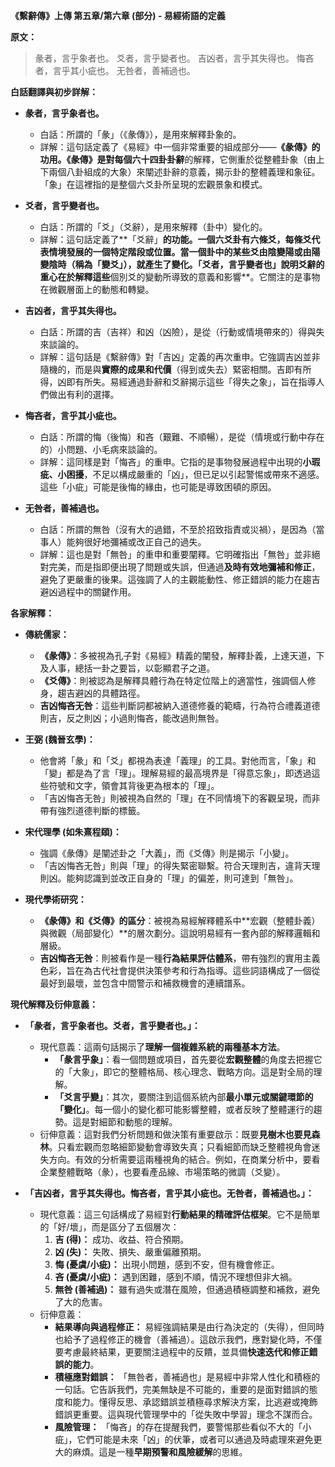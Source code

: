 **《繫辭傳》上傳 第五章/第六章 (部分) - 易經術語的定義**

**原文：**

> 彖者，言乎象者也。
> 爻者，言乎變者也。
> 吉凶者，言乎其失得也。
> 悔吝者，言乎其小疵也。
> 无咎者，善補過也。

**白話翻譯與初步詳解：**

*   **彖者，言乎象者也。**
    *   白話：所謂的「彖」（《彖傳》），是用來解釋卦象的。
    *   詳解：這句話定義了《易經》中一個非常重要的組成部分——**《彖傳》**的功用。《彖傳》是對每個六十四卦**卦辭**的解釋，它側重於從整體卦象（由上下兩個八卦組成的大象）來闡述卦辭的意義，揭示卦的整體義理和象征。「象」在這裡指的是整個六爻卦所呈現的宏觀景象和模式。

*   **爻者，言乎變者也。**
    *   白話：所謂的「爻」（爻辭），是用來解釋（卦中）變化的。
    *   詳解：這句話定義了**「爻辭」**的功能。一個六爻卦有六條爻，每條爻代表情境發展的一個特定階段或位置。當一個卦中的某些爻由陰變陽或由陽變陰時（稱為「變爻」），就產生了變化。「爻者，言乎變者也」說明爻辭的重心在於解釋這些**個別爻的變動所導致的意義和影響**。它關注的是事物在微觀層面上的動態和轉變。

*   **吉凶者，言乎其失得也。**
    *   白話：所謂的吉（吉祥）和凶（凶險），是從（行動或情境帶來的）得與失來談論的。
    *   詳解：這句話是《繫辭傳》對「吉凶」定義的再次重申。它強調吉凶並非隨機的，而是與**實際的成果和代價**（得到或失去）緊密相關。吉即有所得，凶即有所失。易經通過卦辭和爻辭揭示這些「得失之象」，旨在指導人們做出有利的選擇。

*   **悔吝者，言乎其小疵也。**
    *   白話：所謂的悔（後悔）和吝（艱難、不順暢），是從（情境或行動中存在的）小問題、小毛病來談論的。
    *   詳解：這同樣是對「悔吝」的重申。它指的是事物發展過程中出現的**小瑕疵、小困擾**，不足以構成嚴重的「凶」，但已足以引起警惕或帶來不適感。這些「小疵」可能是後悔的緣由，也可能是導致困頓的原因。

*   **无咎者，善補過也。**
    *   白話：所謂的無咎（沒有大的過錯，不至於招致指責或災禍），是因為（當事人）能夠很好地彌補或改正自己的過失。
    *   詳解：這也是對「無咎」的重申和重要闡釋。它明確指出「無咎」並非絕對完美，而是指即便出現了問題或失誤，但通過**及時有效地彌補和修正**，避免了更嚴重的後果。這強調了人的主觀能動性、修正錯誤的能力在趨吉避凶過程中的關鍵作用。

**各家解釋：**

*   **傳統儒家：**
    *   **《彖傳》**：多被視為孔子對《易經》精義的闡發，解釋卦義，上達天道，下及人事，總括一卦之要旨，以彰顯君子之道。
    *   **《爻傳》**：則被認為是解釋具體行為在特定位階上的適當性，強調個人修身，趨吉避凶的具體路徑。
    *   **吉凶悔吝无咎**：這些判斷詞都被納入道德修養的範疇，行為符合禮義道德則吉，反之則凶；小過則悔吝，能改過則無咎。

*   **王弼 (魏晉玄學)：**
    *   他會將「彖」和「爻」都視為表達「義理」的工具。對他而言，「象」和「變」都是為了言「理」。理解易經的最高境界是「得意忘象」，即透過這些符號和文字，領會其背後更為根本的「理」。
    *   「吉凶悔吝无咎」則被視為自然的「理」在不同情境下的客觀呈現，而非帶有強烈道德判斷的標籤。

*   **宋代理學 (如朱熹程頤)：**
    *   強調《彖傳》是闡述卦之「大義」，而《爻傳》則是揭示「小變」。
    *   「吉凶悔吝无咎」則與「理」的得失緊密聯繫。符合天理則吉，違背天理則凶。能夠認識到並改正自身的「理」的偏差，則可達到「無咎」。

*   **現代學術研究：**
    *   **《彖傳》和《爻傳》的區分**：被視為易經解釋體系中**宏觀（整體卦義）與微觀（局部變化）**的層次劃分。這說明易經有一套內部的解釋邏輯和層級。
    *   **吉凶悔吝无咎**：則被看作是一種**行為結果評估體系**，帶有強烈的實用主義色彩，旨在為古代社會提供決策參考和行為指導。這些詞語構成了一個從最好到最壞，並包含中間警示和補救機會的連續譜系。

**現代解釋及衍伸意義：**

*   **「彖者，言乎象者也。爻者，言乎變者也。」：**
    *   現代意義：這兩句話揭示了**理解一個複雜系統的兩種基本方法**。
        *   **「彖言乎象」**：看一個問題或項目，首先要從**宏觀整體**的角度去把握它的「大象」，即它的整體格局、核心理念、戰略方向。這是對全局的理解。
        *   **「爻言乎變」**：其次，要關注到這個系統內部**最小單元或關鍵環節的「變化」**。每一個小的變化都可能影響整體，或者反映了整體運行的趨勢。這是對細節和動態的理解。
    *   衍伸意義：這對我們分析問題和做決策有重要啟示：既要**見樹木也要見森林**。只看宏觀而忽略細節變動會導致失真；只看細節而缺乏整體視角會迷失方向。有效的分析需要這兩種視角的結合。例如，在商業分析中，要看企業整體戰略（彖），也要看產品線、市場策略的微調（爻變）。

*   **「吉凶者，言乎其失得也。悔吝者，言乎其小疵也。无咎者，善補過也。」：**
    *   現代意義：這三句話構成了易經對**行動結果的精確評估框架**。它不是簡單的「好/壞」，而是區分了五個層次：
        1.  **吉 (得)：** 成功、收益、符合預期。
        2.  **凶 (失)：** 失敗、損失、嚴重偏離預期。
        3.  **悔 (憂虞/小疵)：** 出現小問題，感到不安，但有機會修正。
        4.  **吝 (憂虞/小疵)：** 遇到困難，感到不順，情況不理想但非大禍。
        5.  **無咎 (善補過)：** 雖有過失或潛在風險，但通過積極調整和補救，避免了大的危害。
    *   衍伸意義：
        *   **結果導向與過程修正：** 易經強調結果是由行為決定的（失得），但同時也給予了過程修正的機會（善補過）。這啟示我們，應對變化時，不僅要考慮最終結果，更要關注過程中的反饋，並具備**快速迭代和修正錯誤的能力**。
        *   **積極應對錯誤：** 「無咎者，善補過也」是易經中非常人性化和積極的一句話。它告訴我們，完美無缺是不可能的，重要的是面對錯誤的態度和能力。懂得反思、承認錯誤並積極尋求解決方案，比逃避或掩飾錯誤更重要。這與現代管理學中的「從失敗中學習」理念不謀而合。
        *   **風險管理：** 「悔吝」的存在提醒我們，要警惕那些看似不大的「小疵」，它們可能是未來「凶」的伏筆，或者可以通過及時處理來避免更大的麻煩。這是一種**早期預警和風險緩解**的思維。